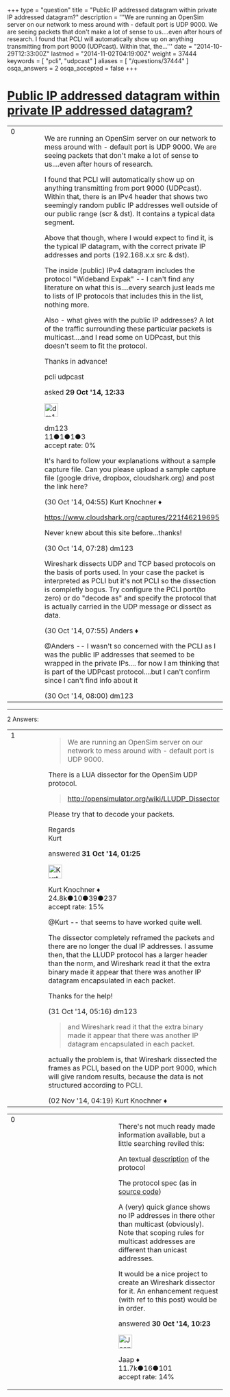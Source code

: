 +++
type = "question"
title = "Public IP addressed datagram within private IP addressed datagram?"
description = '''We are running an OpenSim server on our network to mess around with - default port is UDP 9000. We are seeing packets that don&#x27;t make a lot of sense to us....even after hours of research. I found that PCLI will automatically show up on anything transmitting from port 9000 (UDPcast). Within that, the...'''
date = "2014-10-29T12:33:00Z"
lastmod = "2014-11-02T04:19:00Z"
weight = 37444
keywords = [ "pcli", "udpcast" ]
aliases = [ "/questions/37444" ]
osqa_answers = 2
osqa_accepted = false
+++

<div class="headNormal">

# [Public IP addressed datagram within private IP addressed datagram?](/questions/37444/public-ip-addressed-datagram-within-private-ip-addressed-datagram)

</div>

<div id="main-body">

<div id="askform">

<table id="question-table" style="width:100%;"><colgroup><col style="width: 50%" /><col style="width: 50%" /></colgroup><tbody><tr class="odd"><td style="width: 30px; vertical-align: top"><div class="vote-buttons"><span id="post-37444-upvote" class="ajax-command post-vote up" rel="nofollow" title="I like this post (click again to cancel)"> </span><div id="post-37444-score" class="post-score" title="current number of votes">0</div><span id="post-37444-downvote" class="ajax-command post-vote down" rel="nofollow" title="I dont like this post (click again to cancel)"> </span> <span id="favorite-mark" class="ajax-command favorite-mark" rel="nofollow" title="mark/unmark this question as favorite (click again to cancel)"> </span><div id="favorite-count" class="favorite-count"></div></div></td><td><div id="item-right"><div class="question-body"><p>We are running an OpenSim server on our network to mess around with - default port is UDP 9000. We are seeing packets that don't make a lot of sense to us....even after hours of research.</p><p>I found that PCLI will automatically show up on anything transmitting from port 9000 (UDPcast). Within that, there is an IPv4 header that shows two seemingly random public IP addresses well outside of our public range (scr &amp; dst). It contains a typical data segment.</p><p>Above that though, where I would expect to find it, is the typical IP datagram, with the correct private IP addresses and ports (192.168.x.x src &amp; dst).</p><p>The inside (public) IPv4 datagram includes the protocol "Wideband Expak" -- I can't find any literature on what this is....every search just leads me to lists of IP protocols that includes this in the list, nothing more.<br />
</p><p>Also - what gives with the public IP addresses? A lot of the traffic surrounding these particular packets is multicast....and I read some on UDPcast, but this doesn't seem to fit the protocol.</p><p>Thanks in advance!</p></div><div id="question-tags" class="tags-container tags"><span class="post-tag tag-link-pcli" rel="tag" title="see questions tagged &#39;pcli&#39;">pcli</span> <span class="post-tag tag-link-udpcast" rel="tag" title="see questions tagged &#39;udpcast&#39;">udpcast</span></div><div id="question-controls" class="post-controls"></div><div class="post-update-info-container"><div class="post-update-info post-update-info-user"><p>asked <strong>29 Oct '14, 12:33</strong></p><img src="https://secure.gravatar.com/avatar/1841804122cc8042fd77a88bc72b55f6?s=32&amp;d=identicon&amp;r=g" class="gravatar" width="32" height="32" alt="dm123&#39;s gravatar image" /><p><span>dm123</span><br />
<span class="score" title="11 reputation points">11</span><span title="1 badges"><span class="badge1">●</span><span class="badgecount">1</span></span><span title="1 badges"><span class="silver">●</span><span class="badgecount">1</span></span><span title="3 badges"><span class="bronze">●</span><span class="badgecount">3</span></span><br />
<span class="accept_rate" title="Rate of the user&#39;s accepted answers">accept rate:</span> <span title="dm123 has no accepted answers">0%</span> </br></p></div></div><div id="comments-container-37444" class="comments-container"><span id="37458"></span><div id="comment-37458" class="comment"><div id="post-37458-score" class="comment-score"></div><div class="comment-text"><p>It's hard to follow your explanations without a sample capture file. Can you please upload a sample capture file (google drive, dropbox, cloudshark.org) and post the link here?</p></div><div id="comment-37458-info" class="comment-info"><span class="comment-age">(30 Oct '14, 04:55)</span> <span class="comment-user userinfo">Kurt Knochner ♦</span></div></div><span id="37463"></span><div id="comment-37463" class="comment"><div id="post-37463-score" class="comment-score"></div><div class="comment-text"><p><a href="https://www.cloudshark.org/captures/221f46219695">https://www.cloudshark.org/captures/221f46219695</a></p><p>Never knew about this site before...thanks!</p></div><div id="comment-37463-info" class="comment-info"><span class="comment-age">(30 Oct '14, 07:28)</span> <span class="comment-user userinfo">dm123</span></div></div><span id="37464"></span><div id="comment-37464" class="comment"><div id="post-37464-score" class="comment-score"></div><div class="comment-text"><p>Wireshark dissects UDP and TCP based protocols on the basis of ports used. In your case the packet is interpreted as PCLI but it's not PCLI so the dissection is completly bogus. Try configure the PCLI port(to zero) or do "decode as" and specify the protocol that is actually carried in the UDP message or dissect as data.</p></div><div id="comment-37464-info" class="comment-info"><span class="comment-age">(30 Oct '14, 07:55)</span> <span class="comment-user userinfo">Anders ♦</span></div></div><span id="37465"></span><div id="comment-37465" class="comment"><div id="post-37465-score" class="comment-score"></div><div class="comment-text"><p><span>@Anders</span> -- I wasn't so concerned with the PCLI as I was the public IP addresses that seemed to be wrapped in the private IPs.... for now I am thinking that is part of the UDPcast protocol....but I can't confirm since I can't find info about it</p></div><div id="comment-37465-info" class="comment-info"><span class="comment-age">(30 Oct '14, 08:00)</span> <span class="comment-user userinfo">dm123</span></div></div></div><div id="comment-tools-37444" class="comment-tools"></div><div class="clear"></div><div id="comment-37444-form-container" class="comment-form-container"></div><div class="clear"></div></div></td></tr></tbody></table>

------------------------------------------------------------------------

<div class="tabBar">

<span id="sort-top"></span>

<div class="headQuestions">

2 Answers:

</div>

</div>

<span id="37488"></span>

<div id="answer-container-37488" class="answer">

<table style="width:100%;"><colgroup><col style="width: 50%" /><col style="width: 50%" /></colgroup><tbody><tr class="odd"><td style="width: 30px; vertical-align: top"><div class="vote-buttons"><span id="post-37488-upvote" class="ajax-command post-vote up" rel="nofollow" title="I like this post (click again to cancel)"> </span><div id="post-37488-score" class="post-score" title="current number of votes">1</div><span id="post-37488-downvote" class="ajax-command post-vote down" rel="nofollow" title="I dont like this post (click again to cancel)"> </span></div></td><td><div class="item-right"><div class="answer-body"><blockquote><p>We are running an OpenSim server on our network to mess around with - default port is UDP 9000.</p></blockquote><p>There is a LUA dissector for the OpenSim UDP protocol.</p><blockquote><p><a href="http://opensimulator.org/wiki/LLUDP_Dissector">http://opensimulator.org/wiki/LLUDP_Dissector</a></p></blockquote><p>Please try that to decode your packets.</p><p>Regards<br />
Kurt</p></div><div class="answer-controls post-controls"></div><div class="post-update-info-container"><div class="post-update-info post-update-info-user"><p>answered <strong>31 Oct '14, 01:25</strong></p><img src="https://secure.gravatar.com/avatar/23b7bf5b13bc2c98b2e8aa9869ca5d75?s=32&amp;d=identicon&amp;r=g" class="gravatar" width="32" height="32" alt="Kurt%20Knochner&#39;s gravatar image" /><p><span>Kurt Knochner ♦</span><br />
<span class="score" title="24767 reputation points"><span>24.8k</span></span><span title="10 badges"><span class="badge1">●</span><span class="badgecount">10</span></span><span title="39 badges"><span class="silver">●</span><span class="badgecount">39</span></span><span title="237 badges"><span class="bronze">●</span><span class="badgecount">237</span></span><br />
<span class="accept_rate" title="Rate of the user&#39;s accepted answers">accept rate:</span> <span title="Kurt Knochner has 344 accepted answers">15%</span> </br></p></div></div><div id="comments-container-37488" class="comments-container"><span id="37504"></span><div id="comment-37504" class="comment"><div id="post-37504-score" class="comment-score"></div><div class="comment-text"><p><span>@Kurt</span> -- that seems to have worked quite well.<br />
</p><p>The dissector completely reframed the packets and there are no longer the dual IP addresses. I assume then, that the LLUDP protocol has a larger header than the norm, and Wireshark read it that the extra binary made it appear that there was another IP datagram encapsulated in each packet.</p><p>Thanks for the help!</p></div><div id="comment-37504-info" class="comment-info"><span class="comment-age">(31 Oct '14, 05:16)</span> <span class="comment-user userinfo">dm123</span></div></div><span id="37534"></span><div id="comment-37534" class="comment"><div id="post-37534-score" class="comment-score"></div><div class="comment-text"><blockquote><p>and Wireshark read it that the extra binary made it appear that there was another IP datagram encapsulated in each packet.</p></blockquote><p>actually the problem is, that Wireshark dissected the frames as PCLI, based on the UDP port 9000, which will give random results, because the data is not structured according to PCLI.</p></div><div id="comment-37534-info" class="comment-info"><span class="comment-age">(02 Nov '14, 04:19)</span> <span class="comment-user userinfo">Kurt Knochner ♦</span></div></div></div><div id="comment-tools-37488" class="comment-tools"></div><div class="clear"></div><div id="comment-37488-form-container" class="comment-form-container"></div><div class="clear"></div></div></td></tr></tbody></table>

</div>

<span id="37469"></span>

<div id="answer-container-37469" class="answer">

<table style="width:100%;"><colgroup><col style="width: 50%" /><col style="width: 50%" /></colgroup><tbody><tr class="odd"><td style="width: 30px; vertical-align: top"><div class="vote-buttons"><span id="post-37469-upvote" class="ajax-command post-vote up" rel="nofollow" title="I like this post (click again to cancel)"> </span><div id="post-37469-score" class="post-score" title="current number of votes">0</div><span id="post-37469-downvote" class="ajax-command post-vote down" rel="nofollow" title="I dont like this post (click again to cancel)"> </span></div></td><td><div class="item-right"><div class="answer-body"><p>There's not much ready made information available, but a little searching reviled this:</p><p>An textual <a href="https://www.udpcast.linux.lu/pipermail/udpcast/2005-December/000436.html">description</a> of the protocol</p><p>The protocol spec (as in <a href="http://anonscm.debian.org/cgit/collab-maint/udpcast.git/tree/udpc-protoc.h">source code</a>)</p><p>A (very) quick glance shows no IP addresses in there other than multicast (obviously). Note that scoping rules for multicast addresses are different than unicast addresses.</p><p>It would be a nice project to create an Wireshark dissector for it. An enhancement request (with ref to this post) would be in order.</p></div><div class="answer-controls post-controls"></div><div class="post-update-info-container"><div class="post-update-info post-update-info-user"><p>answered <strong>30 Oct '14, 10:23</strong></p><img src="https://secure.gravatar.com/avatar/2337f0406681e5c72ea0e6f1f0d6c0b0?s=32&amp;d=identicon&amp;r=g" class="gravatar" width="32" height="32" alt="Jaap&#39;s gravatar image" /><p><span>Jaap ♦</span><br />
<span class="score" title="11680 reputation points"><span>11.7k</span></span><span title="16 badges"><span class="silver">●</span><span class="badgecount">16</span></span><span title="101 badges"><span class="bronze">●</span><span class="badgecount">101</span></span><br />
<span class="accept_rate" title="Rate of the user&#39;s accepted answers">accept rate:</span> <span title="Jaap has 155 accepted answers">14%</span> </br></p></div></div><div id="comments-container-37469" class="comments-container"></div><div id="comment-tools-37469" class="comment-tools"></div><div class="clear"></div><div id="comment-37469-form-container" class="comment-form-container"></div><div class="clear"></div></div></td></tr></tbody></table>

</div>

<div class="paginator-container-left">

</div>

</div>

</div>

